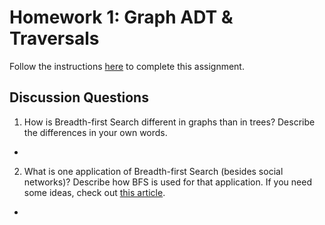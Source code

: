 # Homework 1: Graph ADT & Traversals

Follow the instructions [here](https://make-school-courses.github.io/CS-2.2-Graphs-Recursion/#/Assignments/01-Graph-ADT) to complete this assignment.

## Discussion Questions

1. How is Breadth-first Search different in graphs than in trees? Describe the differences in your own words.

-
2. What is one application of Breadth-first Search (besides social networks)? Describe how BFS is used for that application. If you need some ideas, check out [this article](https://www.geeksforgeeks.org/applications-of-breadth-first-traversal/?ref=rp).

-
